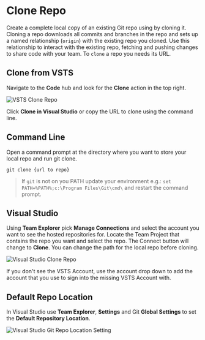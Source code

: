 # Clone Repo

Create a complete local copy of an existing Git repo using by cloning it. Cloning a repo downloads all commits and branches in the repo and sets up a named relationship  (`origin`) with the existing repo you cloned. Use this relationship to interact with the existing repo, fetching and pushing changes to share code with your team. To `clone` a repo you needs its URL.

## Clone from VSTS

Navigate to the __Code__ hub and look for the __Clone__ action in the top right.

![VSTS Clone Repo](./_assets/vsts-clone-repo.png)

Click __Clone in Visual Studio__ or copy the URL to clone using the command line.

## Command Line

Open a command prompt at the directory where you want to store your local repo and run git clone.

```
git clone {url to repo}
```

> If `git` is not on you PATH update your environment  e.g.:  `set PATH=%PATH%;c:\Program Files\Git\cmd\` and restart the command prompt.

## Visual Studio

Using __Team Explorer__ pick __Manage Connections__ and select the account you want to see the hosted repositories for.  Locate the Team Project that contains the repo you want and select the repo. The Connect button will change to __Clone__.  You can change the path for the local repo before cloning.

![Visual Studio Clone Repo](./_assets/vs-clone-repo.jpg)

If you don't see the VSTS Account, use the account drop down to add the account that you use to sign into the missing VSTS Account with.

## Default Repo Location

In Visual Studio use __Team Explorer__, __Settings__ and Git __Global Settings__ to set the __Default Repository Location__.

![Visual Studio Git Repo Location Setting](./_assets/vs-git-settings.jpg)

